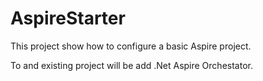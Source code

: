
# AspireStarter

This project show how to configure a basic Aspire project. 

To and existing project will be add .Net Aspire Orchestator.
